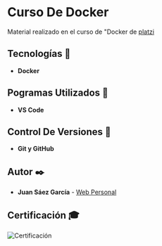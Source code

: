 # Curso De Docker

Material realizado en el curso de "Docker de [platzi]()

## Tecnologías 🚀

* **Docker** 

## Pogramas Utilizados 📌

* **VS Code**

## Control De Versiones 📌

* **Git y GitHub**

## Autor ✒️

* **Juan Sáez García** -  [Web Personal](https://juamber.com)

## Certificación 🎓

![Certificación]()